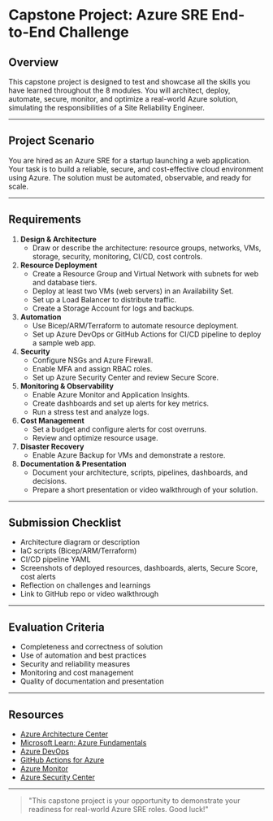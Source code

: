 # Capstone Project: Azure SRE End-to-End Challenge

## Overview
This capstone project is designed to test and showcase all the skills you have learned throughout the 8 modules. You will architect, deploy, automate, secure, monitor, and optimize a real-world Azure solution, simulating the responsibilities of a Site Reliability Engineer.

---

## Project Scenario
You are hired as an Azure SRE for a startup launching a web application. Your task is to build a reliable, secure, and cost-effective cloud environment using Azure. The solution must be automated, observable, and ready for scale.

---

## Requirements
1. **Design & Architecture**
   - Draw or describe the architecture: resource groups, networks, VMs, storage, security, monitoring, CI/CD, cost controls.
2. **Resource Deployment**
   - Create a Resource Group and Virtual Network with subnets for web and database tiers.
   - Deploy at least two VMs (web servers) in an Availability Set.
   - Set up a Load Balancer to distribute traffic.
   - Create a Storage Account for logs and backups.
3. **Automation**
   - Use Bicep/ARM/Terraform to automate resource deployment.
   - Set up Azure DevOps or GitHub Actions for CI/CD pipeline to deploy a sample web app.
4. **Security**
   - Configure NSGs and Azure Firewall.
   - Enable MFA and assign RBAC roles.
   - Set up Azure Security Center and review Secure Score.
5. **Monitoring & Observability**
   - Enable Azure Monitor and Application Insights.
   - Create dashboards and set up alerts for key metrics.
   - Run a stress test and analyze logs.
6. **Cost Management**
   - Set a budget and configure alerts for cost overruns.
   - Review and optimize resource usage.
7. **Disaster Recovery**
   - Enable Azure Backup for VMs and demonstrate a restore.
8. **Documentation & Presentation**
   - Document your architecture, scripts, pipelines, dashboards, and decisions.
   - Prepare a short presentation or video walkthrough of your solution.

---

## Submission Checklist
- Architecture diagram or description
- IaC scripts (Bicep/ARM/Terraform)
- CI/CD pipeline YAML
- Screenshots of deployed resources, dashboards, alerts, Secure Score, cost alerts
- Reflection on challenges and learnings
- Link to GitHub repo or video walkthrough

---

## Evaluation Criteria
- Completeness and correctness of solution
- Use of automation and best practices
- Security and reliability measures
- Monitoring and cost management
- Quality of documentation and presentation

---

## Resources
- [Azure Architecture Center](https://learn.microsoft.com/en-us/azure/architecture/)
- [Microsoft Learn: Azure Fundamentals](https://learn.microsoft.com/en-us/training/paths/azure-fundamentals/)
- [Azure DevOps](https://learn.microsoft.com/en-us/azure/devops/)
- [GitHub Actions for Azure](https://github.com/Azure/actions)
- [Azure Monitor](https://learn.microsoft.com/en-us/azure/azure-monitor/)
- [Azure Security Center](https://learn.microsoft.com/en-us/azure/defender-for-cloud/)

---

> "This capstone project is your opportunity to demonstrate your readiness for real-world Azure SRE roles. Good luck!"
